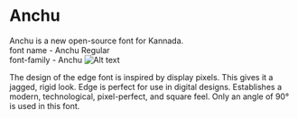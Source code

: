 # Anchu
Anchu is a new open-source font for Kannada.\
font name - Anchu Regular\
font-family - Anchu
<img
  src="https://firebasestorage.googleapis.com/v0/b/arunck-e238d.appspot.com/o/ANCHU%20%20kannada%20by%20ImArunck%20.png?alt=media&token=77a9324d-8ca2-4755-a90b-275761acd7d2"
  alt="Alt text"
  title="Optional title"
  style="display: inline-block; margin: 0 auto; max-width: 200px">

The design of the edge font is inspired by display pixels. This gives it a jagged, rigid look. Edge is perfect for use in digital designs. Establishes a modern, technological, pixel-perfect, and square feel. Only an angle of 90° is used in this font.
